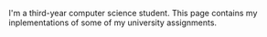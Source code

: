 I'm a third-year computer science student. This page contains my inplementations of some of my university assignments.
